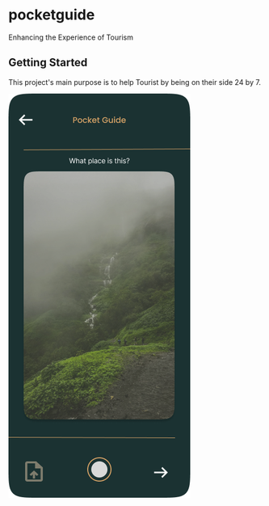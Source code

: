 # pocketguide

Enhancing the Experience of Tourism

## Getting Started

This project's main purpose is to help Tourist by being on their side 24 by 7.

![Home](scanner.png)
